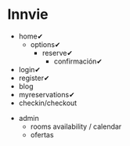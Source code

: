 # Innvie

- home✔
  - options✔
    - reserve✔
      - confirmación✔
- login✔
- register✔
- blog
- myreservations✔
- checkin/checkout

* admin
  - rooms availability / calendar
  - ofertas
